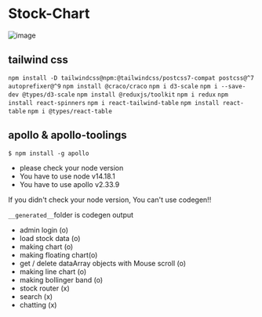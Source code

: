 # Stock-Chart

![image](https://blog.kakaocdn.net/dn/bBGkwE/btrmK0Eh5q8/5pNWBVl2RlSG7Ly88UJKB0/img.gif)

## tailwind css

`npm install -D tailwindcss@npm:@tailwindcss/postcss7-compat postcss@^7 autoprefixer@^9`
`npm install @craco/craco`
`npm i d3-scale`
`npm i --save-dev @types/d3-scale`
`npm install @reduxjs/toolkit`
`npm i redux`
`npm install react-spinners`
`npm i react-tailwind-table`
`npm install react-table`
`npm i @types/react-table`

## apollo & apollo-toolings

`$ npm install -g apollo`

- please check your node version
- You have to use node v14.18.1
- You have to use apollo v2.33.9

If you didn't check your node version, You can't use codegen!!

`__generated__`folder is codegen output

- admin login (o)
- load stock data (o)
- making chart (o)
- making floating chart(o)
- get / delete dataArray objects with Mouse scroll (o)
- making line chart (o)
- making bollinger band (o)
- stock router (x)
- search (x)
- chatting (x)
